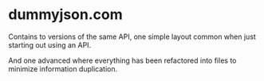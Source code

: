 # dummyjson.com

Contains to versions of the same API, one simple layout common
when just starting out using an API.

And one advanced where everything has been refactored into files to minimize information duplication.
